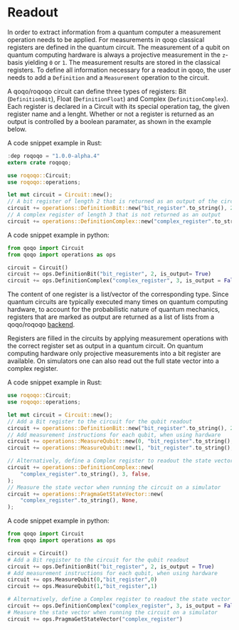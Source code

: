 # Readout

In order to extract information from a quantum computer a measurement operation needs to be applied. For measurements in qoqo classical registers are defined in the quantum circuit. The measurement of a qubit on quantum computing hardware is always a projective measurement in the `z`-basis yielding `0` or `1`. The measurement results are stored in the classical registers. To define all information necessary for a readout in qoqo, the user needs to add a `Definition` and a `Measurement` operation to the circuit.

A qoqo/roqoqo circuit can define three types of registers: Bit (`DefinitionBit`), Float (`DefinitionFloat`) and Complex (`DefinitionComplex`).
Each register is declared in a Circuit with its special operation tag, the given register name and a lenght. Whether or not a register is returned as an output is controlled by a boolean paramater, as shown in the example below.

A code snippet example in Rust:

```rust
:dep roqoqo = "1.0.0-alpha.4"
extern crate roqoqo;

use roqoqo::Circuit;
use roqoqo::operations;

let mut circuit = Circuit::new();
// A bit register of length 2 that is returned as an output of the circuit
circuit += operations::DefinitionBit::new("bit_register".to_string(), 2, true);
// A complex register of length 3 that is not returned as an output
circuit += operations::DefinitionComplex::new("complex_register".to_string(), 3, false);
```

A code snippet example in python:

```python
from qoqo import Circuit
from qoqo import operations as ops

circuit = Circuit()
circuit += ops.DefinitionBit("bit_register", 2, is_output= True)
circuit += ops.DefinitionComplex("complex_register", 3, is_output = False)
```

The content of one register is a list/vector of the corresponding type. Since quantum circuits are typically executed many times on quantum computing hardware, to account for the probabilistic nature of quantum mechanics, registers that are marked as output are returned as a list of lists from a qoqo/roqoqo [backend](src/backend).

Registers are filled in the circuits by applying measurement operations with the correct register set as output in a quantum circuit.
On quantum computing hardware only projective measurements into a bit register are available. On simulators one can also read out the full state vector into a complex register.

A code snippet example in Rust:

```rust
use roqoqo::Circuit;
use roqoqo::operations;

let mut circuit = Circuit::new();
// Add a Bit register to the circuit for the qubit readout
circuit += operations::DefinitionBit::new("bit_register".to_string(), 2, true);
// Add measurement instructions for each qubit, when using hardware
circuit += operations::MeasureQubit::new(0, "bit_register".to_string(), 0);
circuit += operations::MeasureQubit::new(1, "bit_register".to_string(), 1);

// Alternatively, define a Complex register to readout the state vector
circuit += operations::DefinitionComplex::new(
    "complex_register".to_string(), 3, false,
);
// Measure the state vector when running the circuit on a simulator
circuit += operations::PragmaGetStateVector::new(
    "complex_register".to_string(), None,
);
```

A code snippet example in python:

```python
from qoqo import Circuit
from qoqo import operations as ops

circuit = Circuit()
# Add a Bit register to the circuit for the qubit readout
circuit += ops.DefinitionBit("bit_register", 2, is_output = True)
# Add measurement instructions for each qubit, when using hardware
circuit += ops.MeasureQubit(0,"bit_register",0)
circuit += ops.MeasureQubit(1,"bit_register",1)

# Alternatively, define a Complex register to readout the state vector
circuit += ops.DefinitionComplex("complex_register", 3, is_output = False)
# Measure the state vector when running the circuit on a simulator
circuit += ops.PragmaGetStateVector("complex_register")
```
